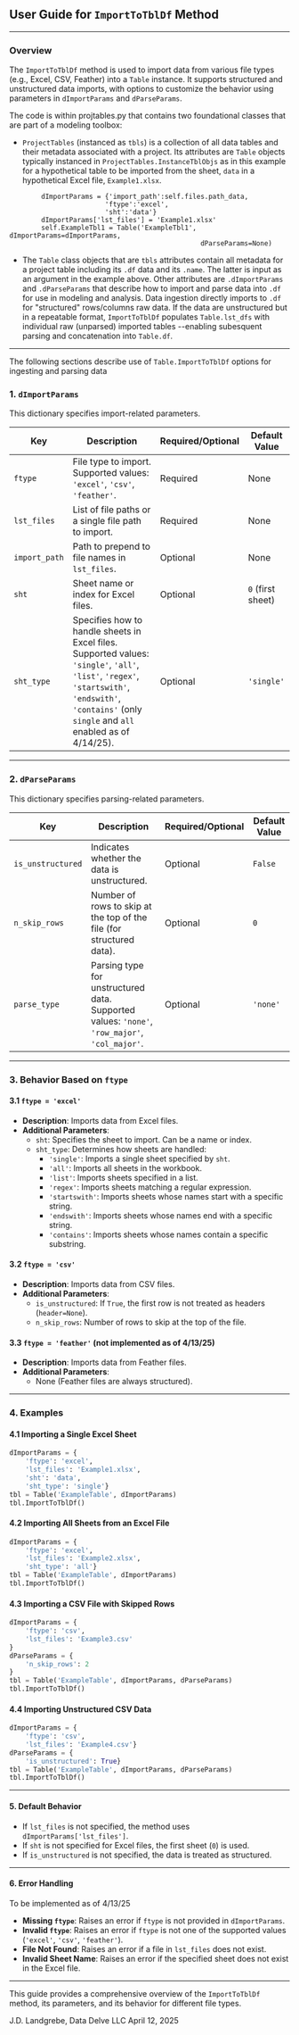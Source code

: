 ## User Guide for `ImportToTblDf` Method

---

### Overview
The `ImportToTblDf` method is used to import data from various file types (e.g., Excel, CSV, Feather) into a `Table` instance. It supports structured and unstructured data imports, with options to customize the behavior using parameters in `dImportParams` and `dParseParams`.

The code is within projtables.py that contains two foundational classes that are part of a modeling toolbox:
* `ProjectTables` (instanced as `tbls`) is a collection of all data tables and their metadata associated with a project. Its attributes are `Table` objects typically instanced in `ProjectTables.InstanceTblObjs` as in this example for a hypothetical table to be imported from the sheet, `data` in a hypothetical Excel file, `Example1.xlsx`.
```
        dImportParams = {'import_path':self.files.path_data,
                        'ftype':'excel',
                        'sht':'data'}
        dImportParams['lst_files'] = 'Example1.xlsx'
        self.ExampleTbl1 = Table('ExampleTbl1', dImportParams=dImportParams,
                                                dParseParams=None)
```
* The `Table` class objects that are `tbls` attributes contain all metadata for a project table including its `.df` data and its `.name`. The latter is input as an argument in the example above. Other attributes are `.dImportParams` and `.dParseParams` that describe how to import and parse data into `.df` for use in modeling and analysis. Data ingestion directly imports to `.df` for "structured" rows/columns raw data. If the data are unstructured but in a repeatable format, `ImportToTblDf` populates `Table.lst_dfs` with individual raw (unparsed) imported tables --enabling subesquent parsing and concatenation into `Table.df`.

---
The following sections describe use of `Table.ImportToTblDf` options for ingesting and parsing data

### 1. `dImportParams`
This dictionary specifies import-related parameters.

| **Key**          | **Description**                                                                 | **Required/Optional** | **Default Value** |
|-------------------|---------------------------------------------------------------------------------|------------------------|-------------------|
| `ftype`           | File type to import. Supported values: `'excel'`, `'csv'`, `'feather'`.         | Required               | None              |
| `lst_files`       | List of file paths or a single file path to import.                             | Required               | None              |
| `import_path`     | Path to prepend to file names in `lst_files`.                                   | Optional               | None              |
| `sht`             | Sheet name or index for Excel files.                                           | Optional               | `0` (first sheet) |
| `sht_type`        | Specifies how to handle sheets in Excel files. Supported values: `'single'`, `'all'`, `'list'`, `'regex'`, `'startswith'`, `'endswith'`, `'contains'` (only `single` and `all` enabled as of 4/14/25). | Optional | `'single'`  |

---

### 2. `dParseParams`
This dictionary specifies parsing-related parameters.

| **Key**           | **Description**                                                                 | **Required/Optional** | **Default Value** |
|-------------------|---------------------------------------------------------------------------------|------------------------|-------------------|
| `is_unstructured` | Indicates whether the data is unstructured.                                     | Optional               | `False`           |
| `n_skip_rows`     | Number of rows to skip at the top of the file (for structured data).             | Optional               | `0`               |
| `parse_type`      | Parsing type for unstructured data. Supported values: `'none'`, `'row_major'`, `'col_major'`. | Optional | `'none'` |

---

### 3. Behavior Based on `ftype`

#### 3.1 `ftype = 'excel'`
- **Description**: Imports data from Excel files.
- **Additional Parameters**:
  - `sht`: Specifies the sheet to import. Can be a name or index.
  - `sht_type`: Determines how sheets are handled:
    - `'single'`: Imports a single sheet specified by `sht`.
    - `'all'`: Imports all sheets in the workbook.
    - `'list'`: Imports sheets specified in a list.
    - `'regex'`: Imports sheets matching a regular expression.
    - `'startswith'`: Imports sheets whose names start with a specific string.
    - `'endswith'`: Imports sheets whose names end with a specific string.
    - `'contains'`: Imports sheets whose names contain a specific substring.

#### 3.2 `ftype = 'csv'`
- **Description**: Imports data from CSV files.
- **Additional Parameters**:
  - `is_unstructured`: If `True`, the first row is not treated as headers (`header=None`).
  - `n_skip_rows`: Number of rows to skip at the top of the file.

#### 3.3 `ftype = 'feather'` (not implemented as of 4/13/25)
- **Description**: Imports data from Feather files.
- **Additional Parameters**:
  - None (Feather files are always structured).

---

### 4. Examples

#### 4.1 Importing a Single Excel Sheet
```python
dImportParams = {
    'ftype': 'excel',
    'lst_files': 'Example1.xlsx',
    'sht': 'data',
    'sht_type': 'single'}
tbl = Table('ExampleTable', dImportParams)
tbl.ImportToTblDf()
```

#### 4.2 Importing All Sheets from an Excel File
```python
dImportParams = {
    'ftype': 'excel',
    'lst_files': 'Example2.xlsx',
    'sht_type': 'all'}
tbl = Table('ExampleTable', dImportParams)
tbl.ImportToTblDf()
```

#### 4.3 Importing a CSV File with Skipped Rows
```python
dImportParams = {
    'ftype': 'csv',
    'lst_files': 'Example3.csv'
}
dParseParams = {
    'n_skip_rows': 2
}
tbl = Table('ExampleTable', dImportParams, dParseParams)
tbl.ImportToTblDf()
```

#### 4.4 Importing Unstructured CSV Data
```python
dImportParams = {
    'ftype': 'csv',
    'lst_files': 'Example4.csv'}
dParseParams = {
    'is_unstructured': True}
tbl = Table('ExampleTable', dImportParams, dParseParams)
tbl.ImportToTblDf()
```

---

#### 5. Default Behavior
- If `lst_files` is not specified, the method uses `dImportParams['lst_files']`.
- If `sht` is not specified for Excel files, the first sheet (`0`) is used.
- If `is_unstructured` is not specified, the data is treated as structured.

---

#### 6. Error Handling
To be implemented as of 4/13/25
- **Missing `ftype`**: Raises an error if `ftype` is not provided in `dImportParams`.
- **Invalid `ftype`**: Raises an error if `ftype` is not one of the supported values (`'excel'`, `'csv'`, `'feather'`).
- **File Not Found**: Raises an error if a file in `lst_files` does not exist.
- **Invalid Sheet Name**: Raises an error if the specified sheet does not exist in the Excel file.

---

This guide provides a comprehensive overview of the `ImportToTblDf` method, its parameters, and its behavior for different file types.

J.D. Landgrebe, Data Delve LLC
April 12, 2025